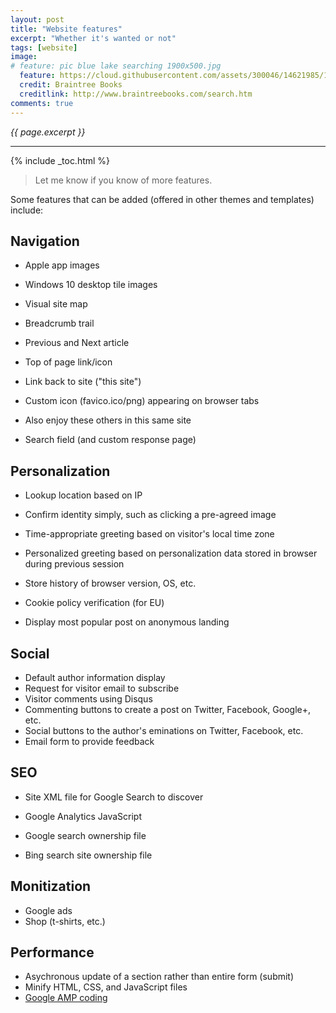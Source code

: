 ```yaml
---
layout: post
title: "Website features"
excerpt: "Whether it's wanted or not"
tags: [website]
image:
# feature: pic blue lake searching 1900x500.jpg
  feature: https://cloud.githubusercontent.com/assets/300046/14621985/1cdb6086-0584-11e6-9570-5cedb9f2385f.jpg
  credit: Braintree Books
  creditlink: http://www.braintreebooks.com/search.htm
comments: true
---
```

<i>{{ page.excerpt }}</i>
<hr />

{% include _toc.html %}

> Let me know if you know of more features.

Some features that can be added (offered in other themes and templates) include:

## Navigation

* Apple app images
* Windows 10 desktop tile images

* Visual site map
* Breadcrumb trail

* Previous and Next article
* Top of page link/icon
* Link back to site ("this site")

* Custom icon (favico.ico/png) appearing on browser tabs
* Also enjoy these others in this same site

* Search field (and custom response page)

## Personalization

* Lookup location based on IP
* Confirm identity simply, such as clicking a pre-agreed image
* Time-appropriate greeting based on visitor's local time zone
* Personalized greeting based on personalization data stored in browser during previous session
* Store history of browser version, OS, etc.

* Cookie policy verification (for EU)
* Display most popular post on anonymous landing

## Social

* Default author information display
* Request for visitor email to subscribe
* Visitor comments using Disqus
* Commenting buttons to create a post on Twitter, Facebook, Google+, etc.
* Social buttons to the author's eminations on Twitter, Facebook, etc.
* Email form to provide feedback

## SEO

* Site XML file for Google Search to discover
* Google Analytics JavaScript

* Google search ownership file
* Bing search site ownership file

## Monitization

* Google ads
* Shop (t-shirts, etc.)

## Performance

* Asychronous update of a section rather than entire form (submit)
* Minify HTML, CSS, and JavaScript files
* [Google AMP coding](/accelerated-mobile-pages/)
